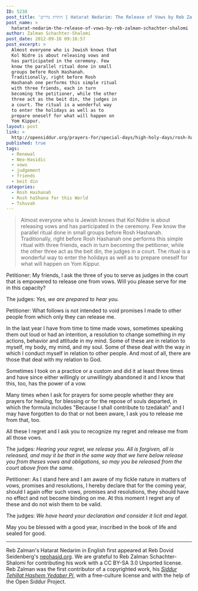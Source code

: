 ```yaml
---
ID: 5238
post_title: 'התרת נדרים | Hatarat Nedarim: The Release of Vows by Reb Zalman Schachter-Shalomi'
post_name: >
  hatarat-nedarim-the-release-of-vows-by-reb-zalman-schachter-shalomi
author: Zalman Schachter-Shalomi
post_date: 2012-09-16 09:16:57
post_excerpt: >
  Almost everyone who is Jewish knows that
  Kol Nidre is about releasing vows and
  has participated in the ceremony. Few
  know the parallel ritual done in small
  groups before Rosh Hashanah.
  Traditionally, right before Rosh
  Hashanah one performs this simple ritual
  with three friends, each in turn
  becoming the petitioner, while the other
  three act as the beit din, the judges in
  a court. The ritual is a wonderful way
  to enter the holidays as well as to
  prepare oneself for what will happen on
  Yom Kippur.
layout: post
link: >
  http://opensiddur.org/prayers-for/special-days/high-holy-days/rosh-hashanah/hatarat-nedarim-the-release-of-vows-by-reb-zalman-schachter-shalomi/
published: true
tags:
  - Renewal
  - Neo-Ḥasidic
  - vows
  - judgement
  - friends
  - beit din
categories:
  - Rosh Hashanah
  - Rosh haShana for this World
  - Tshuvah
---
```

<div class="english">

<blockquote>Almost everyone who is Jewish knows that Kol Nidre is about releasing vows and has participated in the ceremony. Few know the parallel ritual done in small groups before Rosh Hashanah. Traditionally, right before Rosh Hashanah one performs this simple ritual with three friends, each in turn becoming the petitioner, while the other three act as the beit din, the judges in a court. The ritual is a wonderful way to enter the holidays as well as to prepare oneself for what will happen on Yom Kippur.</blockquote>

Petitioner: My friends, I ask the three of you to serve as judges in the court that is empowered to release one from vows. Will you please serve for me in this capacity?

The judges: <em>Yes, we are prepared to hear you.</em>

Petitioner: What follows is not intended to void promises I made to other people from which only they can release me.

In the last year I have from time to time made vows, sometimes speaking them out loud or had an intention, a resolution to change something in my actions, behavior and attitude in my mind. Some of these are in relation to myself, my body, my mind, and my soul. Some of these deal with the way in which I conduct myself in relation to other people. And most of all, there are those that deal with my relation to God.

Sometimes I took on a practice or a custom and did it at least three times and have since either willingly or unwillingly abandoned it and I know that this, too, has the power of a vow.

Many times when I ask for prayers for some people whether they are prayers for healing, for blessing or for the repose of souls departed, in which the formula includes "Because I shall contribute to tzedakah" and I may have forgotten to do that or not been aware, I ask you to release me from that, too.

All these I regret and I ask you to recognize my regret and release me from all those vows.

The judges: <em>Hearing your regret, we release you. All is forgiven, all is released, and may it be that in the same way that we here below release you from theses vows and obligations, so may you be released from the court above from the same.</em>

Petitioner: As I stand here and I am aware of my fickle nature in matters of vows, promises and resolutions, I hereby declare that for the coming year, should I again offer such vows, promises and resolutions, they should have no effect and not become binding on me. At this moment I regret any of these and do not wish them to be valid.

The judges: <em>We have heard your declaration and consider it licit and legal.</em>

May you be blessed with a good year, inscribed in the book of life and sealed for good.
</div>

<hr />

Reb Zalman's Hatarat Nedarim in English first appeared at Reb Dovid Seidenberg's <a href="http://www.neohasid.org/resources/hatarat_nedarim/">neohasid.org</a>. We are grateful to Reb Zalman Schachter-Shalomi for contributing his work with a CC BY-SA 3.0 Unported license. Reb Zalman was the first contributor of a copyrighted work, his <em><a href="http://opensiddur.org/2009/10/reb-zalmans-open-siddur-tehillat-hashem/">Siddur Tehillat Hashem Yedaber Pi</a></em>, with a free-culture license and with the help of the Open Siddur Project.